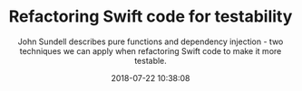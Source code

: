 ---
title: "Refactoring Swift code for testability"
subtitle: "John Sundell describes pure functions and dependency injection - two techniques we can apply when refactoring Swift code to make it more testable."
tags: ["refactoring","testability"]
link: "https://www.swiftbysundell.com/posts/refactoring-swift-code-for-testability"
date: "2018-07-22 10:38:08"
---